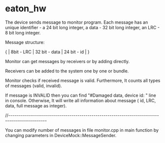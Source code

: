 # eaton_hw

The device sends message to monitor program.
Each message has an unique identifier - a 24 bit long integer, a data - 32 bit long integer, an LRC - 8 bit long integer.

Message structure:

{ | 8bit - LRC |         32 bit - data         |   24 bit - id   | }

Monitor can get messages by receivers or by adding directly.

Receivers can be added to the system one by one or bundle.

Monitor checks if received message is valid. Furthermore, It counts all types of messages (valid, invalid).

If message is INVALID then you can find "#Damaged data, device id: " line in console. Otherwise, It will write all information about message ( id, LRC, data, full message as integer).

//-------------------------------------------------------------------------------------------------

You can modify number of messages in file monitor.cpp in main function by changing parameters in DeviceMock::MessageSender.